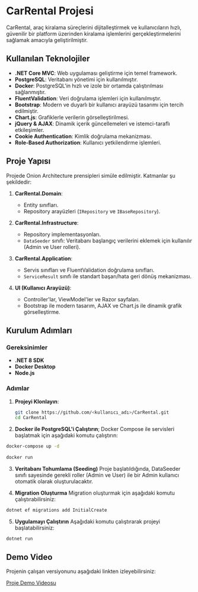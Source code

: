 # CarRental Projesi

CarRental, araç kiralama süreçlerini dijitalleştirmek ve kullanıcıların hızlı, güvenilir bir platform üzerinden kiralama işlemlerini gerçekleştirmelerini sağlamak amacıyla geliştirilmiştir.

## Kullanılan Teknolojiler
- **.NET Core MVC**: Web uygulaması geliştirme için temel framework.
- **PostgreSQL**: Veritabanı yönetimi için kullanılmıştır.
- **Docker**: PostgreSQL'in hızlı ve izole bir ortamda çalıştırılması sağlanmıştır.
- **FluentValidation**: Veri doğrulama işlemleri için kullanılmıştır.
- **Bootstrap**: Modern ve duyarlı bir kullanıcı arayüzü tasarımı için tercih edilmiştir.
- **Chart.js**: Grafiklerle verilerin görselleştirilmesi.
- **jQuery & AJAX**: Dinamik içerik güncellemeleri ve istemci-taraflı etkileşimler.
- **Cookie Authentication**: Kimlik doğrulama mekanizması.
- **Role-Based Authorization**: Kullanıcı yetkilendirme işlemleri.

## Proje Yapısı
Projede Onion Architecture prensipleri simüle edilmiştir. Katmanlar şu şekildedir:

1. **CarRental.Domain**:  
   - Entity sınıfları.  
   - Repository arayüzleri (`IRepository` ve `IBaseRepository`).  

2. **CarRental.Infrastructure**:  
   - Repository implementasyonları.  
   - `DataSeeder` sınıfı: Veritabanı başlangıç verilerini eklemek için kullanılır (Admin ve User rolleri).  

3. **CarRental.Application**:  
   - Servis sınıfları ve FluentValidation doğrulama sınıfları.  
   - `ServiceResult` sınıfı ile standart başarı/hata geri dönüş mekanizması.  

4. **UI (Kullanıcı Arayüzü)**:  
   - Controller'lar, ViewModel'ler ve Razor sayfaları.
   - Bootstrap ile modern tasarım, AJAX ve Chart.js ile dinamik grafik görselleştirme.

## Kurulum Adımları
### Gereksinimler
- **.NET 8 SDK**  
- **Docker Desktop**  
- **Node.js**  

### Adımlar
1. **Projeyi Klonlayın**:
   ```bash
   git clone https://github.com/<kullanıcı_adı>/CarRental.git
   cd CarRental

2. **Docker ile PostgreSQL'i Çalıştırın**;
Docker Compose ile servisleri başlatmak için aşağıdaki komutu çalıştırın:

```bash 
docker-compose up -d
 
docker run 
```
3. **Veritabanı Tohumlama (Seeding)**
Proje başlatıldığında, DataSeeder sınıfı sayesinde gerekli roller (Admin ve User) ile bir Admin kullanıcı otomatik olarak oluşturulacaktır.

4. **Migration Oluşturma**
Migration oluşturmak için aşağıdaki komutu çalıştırabilirsiniz:

```bash 
dotnet ef migrations add InitialCreate
```

5. **Uygulamayı Çalıştırın**
Aşağıdaki komutu çalıştırarak projeyi başlatabilirsiniz:

```bash 
dotnet run
```


## Demo Video

Projenin çalışan versiyonunu aşağıdaki linkten izleyebilirsiniz:

[Proje Demo Videosu](https://www.youtube.com/watch?v=nLbMEAX_OPY)
